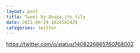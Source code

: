 ```yaml
--- 
layout: post 
title: Tweet by @nope_its_lily 
date: 2021-06-24 1624582428 
categories: twitter 
--- 
```

https://twitter.com/o/status/1408226865760768002